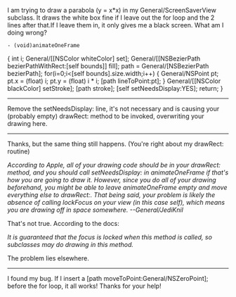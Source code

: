 I am trying to draw a parabola (y = x*x) in my General/ScreenSaverView subclass. It draws the white box fine if I leave out the     for loop and the 2 lines after that.If I leave them in, it only gives me a black screen. What am I doing wrong?

    - (void)animateOneFrame
{
	int i;
	General/[[NSColor whiteColor] set];
	General/[[NSBezierPath bezierPathWithRect:[self bounds]] fill];
	path = General/[NSBezierPath bezierPath];
	for(i=0;i<[self bounds].size.width;i++) { 
		General/NSPoint pt;
		pt.x = (float) i;
		pt.y = (float) i * i;
		[path lineToPoint:pt];
	}
	General/[[NSColor blackColor] setStroke];
	[path stroke];
	[self setNeedsDisplay:YES];
	return;
}


----

Remove the     setNeedsDisplay: line, it's not necessary and is causing your (probably empty)     drawRect: method to be invoked, overwriting your drawing here.

----

Thanks, but the same thing still happens. (You're right about my     drawRect: routine)

*According to Apple, all of your drawing code should be in your     drawRect: method, and you should call     setNeedsDisplay: in     animateOneFrame if that's how you are going to draw it. However, since you do all of your drawing beforehand, you might be able to leave     animateOneFrame empty and move everything else to     drawRect:. That being said, your problem is likely the absence of calling     lockFocus on your view (in this case     self), which means you are drawing off in space somewhere. --General/JediKnil*

That's not true. According to the docs:

*It is guaranteed that the focus is locked when this method is called, so subclasses may do drawing in this method.*

The problem lies elsewhere.

----

I found my bug. If I insert a     [path moveToPoint:General/NSZeroPoint]; before the     for loop, it all works! Thanks for your help!